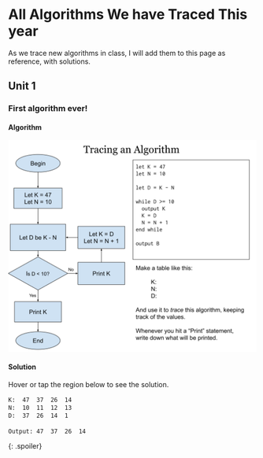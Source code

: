 # All Algorithms We have Traced This year

As we trace new algorithms in class, I will add them to this page as reference, with solutions. 

## Unit 1

### First algorithm ever!

#### Algorithm

![First traced algorithm](algorithm_images/algorithm1.svg)

#### Solution

Hover or tap the region below to see the solution.

```
K:  47  37  26  14
N:  10  11  12  13
D:  37  26  14  1
 
Output: 47  37  26  14
```
{: .spoiler}